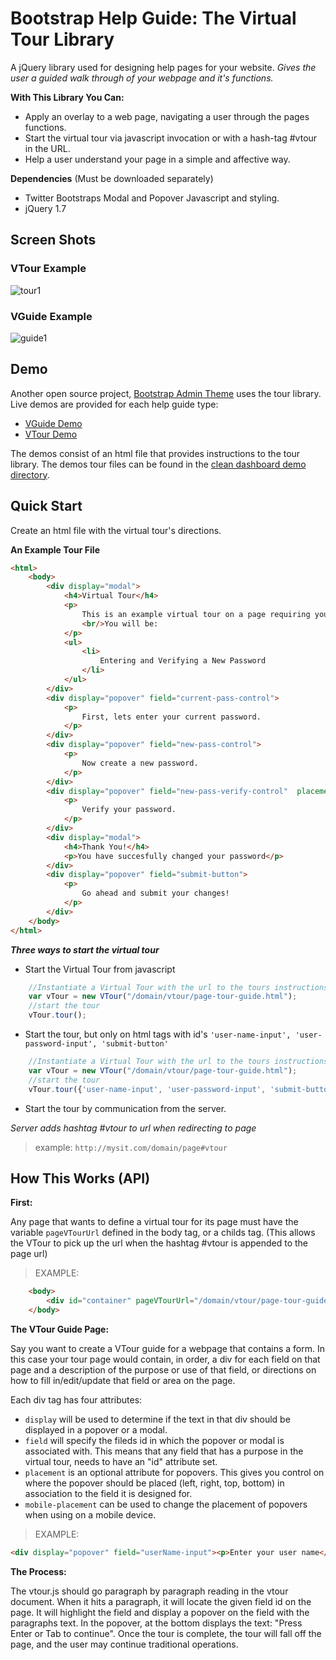 Bootstrap Help Guide: The Virtual Tour Library
=================

A jQuery library used for designing help pages for your website. *Gives the user a guided walk through of your webpage and it's functions.*

**With This Library You Can:**

* Apply an overlay to a web page, navigating a user through the pages functions.
* Start the virtual tour via javascript invocation or with a hash-tag #vtour in the URL.
* Help a user understand your page in a simple and affective way.

**Dependencies** (Must be downloaded separately)

* Twitter Bootstraps Modal and Popover Javascript and styling.
* jQuery 1.7

Screen Shots
-------------

### VTour Example

![tour1](http://3.bp.blogspot.com/-xVcyvvy8t_g/UoEzGcztEdI/AAAAAAAACJI/NGs0ltPqLVU/s1600/vtour_screen_cap.gif)
### VGuide Example

![guide1](http://3.bp.blogspot.com/-B-dRQaQ6WPU/Un1Lu6GYLNI/AAAAAAAACEc/Ey12UuTI2ms/s640/Screen+Shot+2013-11-08+at+3.27.20+PM.png)


Demo
-----------

Another open source project, [Bootstrap Admin Theme](https://github.com/keaplogik/Bootstrap-Clean-Dashboard-Theme) uses the tour library. Live demos are provided for each help guide type:

- [VGuide Demo](http://keaplogik.github.io/Bootstrap-Clean-Dashboard-Theme/demo/form.html#vguide)
- [VTour Demo](http://keaplogik.github.io/Bootstrap-Clean-Dashboard-Theme/demo/form.html#vtour)

The demos consist of an html file that provides instructions to the tour library. The demos tour files can be found in the [clean dashboard demo directory](https://github.com/keaplogik/Bootstrap-Clean-Dashboard-Theme/tree/master/demo/guide).

Quick Start
-----------

Create an html file with the virtual tour's directions.

**An Example Tour File**

```html
<html>
    <body>
        <div display="modal">
            <h4>Virtual Tour</h4>
            <p>
                This is an example virtual tour on a page requiring you to change your password.
                <br/>You will be:
            </p>
            <ul>
                <li>
                    Entering and Verifying a New Password
                </li>
            </ul>
        </div>
        <div display="popover" field="current-pass-control">
            <p>
                First, lets enter your current password.
            </p>
        </div>
        <div display="popover" field="new-pass-control">
            <p>
                Now create a new password.
            </p>
        </div>
        <div display="popover" field="new-pass-verify-control"  placement="top">
            <p>
                Verify your password.
            </p>
        </div>
        <div display="modal">
            <h4>Thank You!</h4>
            <p>You have succesfully changed your password</p>
        </div>
        <div display="popover" field="submit-button">
            <p>
                Go ahead and submit your changes!
            </p>
        </div>
    </body>
</html>
```
***Three ways to start the virtual tour***

+ Start the Virtual Tour from javascript

```javascript
	//Instantiate a Virtual Tour with the url to the tours instructions
	var vTour = new VTour("/domain/vtour/page-tour-guide.html");
	//start the tour
	vTour.tour();
```

+ Start the tour, but only on html tags with id's ````'user-name-input', 'user-password-input', 'submit-button'````

```javascript
	//Instantiate a Virtual Tour with the url to the tours instructions
	var vTour = new VTour("/domain/vtour/page-tour-guide.html");
	//start the tour
	vTour.tour({'user-name-input', 'user-password-input', 'submit-button'});
```

+ Start the tour by communication from the server. 

*Server adds hashtag #vtour to url when redirecting to page*

> example: `http://mysit.com/domain/page#vtour`

How This Works (API)
-----------
**First:**

Any page that wants to define a virtual tour for its page must have the variable `pageVTourUrl` defined in the body tag, or a childs tag.
(This allows the VTour to pick up the url when the hashtag #vtour is appended to the page url)
> EXAMPLE: 

```html
	<body>
		<div id="container" pageVTourUrl="/domain/vtour/page-tour-guide.html">{...}</div>
	</body>
```

**The VTour Guide Page:**

Say you want to create a VTour guide for a webpage that contains a form.
In this case your tour page would contain, in order, a div for each field on that page and a description of the purpose or use of that field, or directions on how to fill in/edit/update that field or area on the page. 

Each div tag has four attributes:

+ `display` will be used to determine if the text in that div should be displayed in a popover or a modal. 
+ `field` will specify the fileds id in which the popover or modal is associated with. This means that any field that has a purpose in the virtual tour, needs to have an "id" attribute set. 
+ `placement` is an optional attribute for popovers. This gives you control on where the popover should be placed (left, right, top, bottom) in association to the field it is designed for.
+ `mobile-placement` can be used to change the placement of popovers when using on a mobile device.

> EXAMPLE:

```html
<div display="popover" field="userName-input"><p>Enter your user name</p></div> 
```

**The Process:**

The vtour.js should go paragraph by paragraph reading in the vtour document. When it hits a paragraph, it will locate the given field id on the page. It will highlight the field and display a popover on the field with the paragraphs text. In the popover, at the bottom displays the text: "Press Enter or Tab to continue". Once the tour is complete, the tour will fall off the page, and the user may continue traditional operations.
